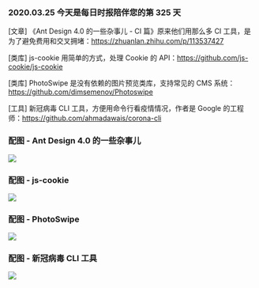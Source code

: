 ### 2020.03.25 今天是每日时报陪伴您的第 325 天

[文章] 《Ant Design 4.0 的一些杂事儿 - CI 篇》原来他们用那么多 CI 工具，是为了避免费用和交叉拥堵：<https://zhuanlan.zhihu.com/p/113537427>

[类库] js-cookie 用简单的方式，处理 Cookie 的 API：<https://github.com/js-cookie/js-cookie>

[类库] PhotoSwipe 是没有依赖的图片预览类库，支持常见的 CMS 系统：<https://github.com/dimsemenov/Photoswipe>

[工具] 新冠病毒 CLI 工具，方便用命令行看疫情情况，作者是 Google 的工程师：<https://github.com/ahmadawais/corona-cli>

### 配图 - Ant Design 4.0 的一些杂事儿
![](https://pic4.zhimg.com/80/v2-bbbb71840530f9e4abcdb0e4c7b1e493_1440w.jpg)

### 配图 - js-cookie
![](http://qn.40zhe.com/20200325103052.png)

### 配图 - PhotoSwipe
![](http://qn.40zhe.com/20200325103148.png)

### 配图 - 新冠病毒 CLI 工具
![](https://raw.githubusercontent.com/ahmadawais/corona-cli/master/.github/corona.gif)
